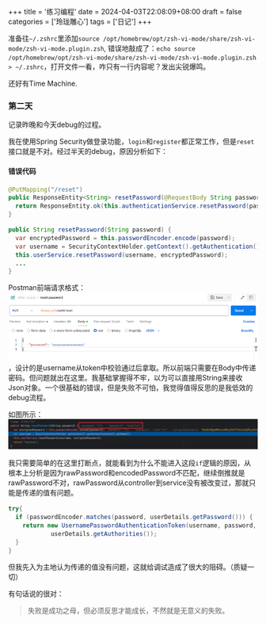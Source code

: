 +++
title = '练习编程'
date = 2024-04-03T22:08:09+08:00
draft = false
categories = ['玲珑雕心']
tags = ['日记']
+++

准备往`~/.zshrc`里添加`source /opt/homebrew/opt/zsh-vi-mode/share/zsh-vi-mode/zsh-vi-mode.plugin.zsh`, 错误地敲成了：`echo source /opt/homebrew/opt/zsh-vi-mode/share/zsh-vi-mode/zsh-vi-mode.plugin.zsh > ~/.zshrc`，打开文件一看，咋只有一行内容呢？发出尖锐爆鸣。

还好有Time Machine.

### 第二天

记录昨晚和今天debug的过程。

我在使用Spring Security做登录功能，`login`和`register`都正常工作，但是`reset`接口就是不对。经过半天的debug，原因分析如下：

#### 错误代码
```java
@PutMapping("/reset")
public ResponseEntity<String> resetPassword(@RequestBody String password){
  return ResponseEntity.ok(this.authenticationService.resetPassword(password));
}
```

```java
public String resetPassword(String password) {
  var encryptedPassword = this.passwordEncoder.encode(password);
  var username = SecurityContextHolder.getContext().getAuthentication().getName();
  this.userService.resetPassword(username, encryptedPassword);
  ...
}
```
Postman前端请求格式：![alt text](<_media/CleanShot 2024-04-04 at 11.16.47.png>)，设计的是username从token中校验通过后拿取。所以前端只需要在Body中传递密码。但问题就出在这里。我基础掌握得不牢，以为可以直接用String来接收Json对象。一个很基础的错误，但是失败不可怕，我觉得值得反思的是我低效的debug流程。

如图所示：
![alt text](<_media/CleanShot 2024-04-04 at 10.43.43.png>)

我只需要简单的在这里打断点，就能看到为什么不能进入这段`if`逻辑的原因，从根本上分析是因为rawPassword和encodedPassword不匹配，继续倒推就是rawPassword不对，rawPassword从controller到service没有被改变过，那就只能是传递的值有问题。

```java
try{
  if (passwordEncoder.matches(password, userDetails.getPassword())) {
    return new UsernamePasswordAuthenticationToken(username, password,
            userDetails.getAuthorities());
  }
}
```

但我先入为主地认为传递的值没有问题，这就给调试造成了很大的阻碍。（质疑一切）

有句话说的很对：
> 失败是成功之母，但必须反思才能成长，不然就是无意义的失败。